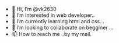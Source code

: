 - 👋 Hi, I’m @vk2630
- 👀 I’m interested in web developer..
- 🌱 I’m currently learning html and css...
- 💞️ I’m looking to collaborate on begginer ...
- 📫 How to reach me ..by my mail.

<!---
vk2630/vk2630 is a ✨ special ✨ repository because its `README.md` (this file) appears on your GitHub profile.
You can click the Preview link to take a look at your changes.
--->
